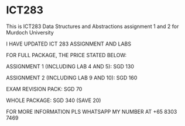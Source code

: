 # ICT283
This is ICT283 Data Structures and Abstractions assignment 1 and 2 for Murdoch University

I HAVE UPDATED ICT 283 ASSIGNMENT AND LABS

FOR FULL PACKAGE, THE PRICE STATED BELOW:

ASSIGNMENT 1 (INCLUDING LAB 4 AND 5): SGD 130

ASSIGNMENT 2 (INCLUDING LAB 9 AND 10): SGD 160

EXAM REVISION PACK: SGD 70

WHOLE PACKAGE: SGD 340 (SAVE 20)

FOR MORE INFORMATION PLS WHATSAPP MY NUMBER AT +65 8303 7469

